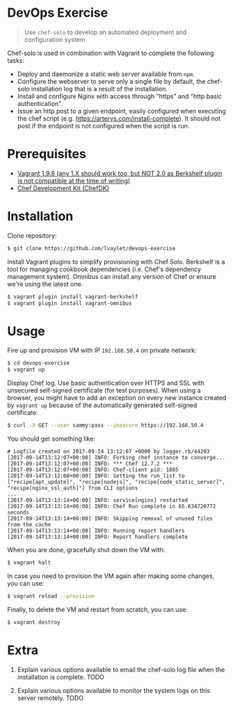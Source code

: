 # DevOps Exercise

> Use `chef-solo` to develop an automated deployment and configuration system

Chef-solo is used in combination with Vagrant to complete the following tasks:
- Deploy and daemonize a static web server available from `npm`.
- Configure the webserver to serve only a single file by default, the chef-solo installation log that is a result of the installation.
- Install and configure Nginx with access through "https" and "http basic authentication".
- Issue an http post to a given endpoint, easily configured when executing the chef script (e.g. https://arterys.com/install-complete). It should not post if the endpoint is not configured when the script is run.

# Prerequisites
- [Vagrant 1.9.8 (any 1.X should work too, but NOT 2.0 as Berkshelf plugin is not compatible at the time of writing)](https://releases.hashicorp.com/vagrant/1.9.8/)
- [Chef Development Kit (ChefDK)](https://downloads.chef.io/chefdk)

# Installation

Clone repository:
```bash
$ git clone https://github.com/lvaylet/devops-exercise
```

Install Vagrant plugins to simplify provisioning with Chef Solo. Berkshelf is a tool for managing cookbook dependencies (i.e. Chef's dependency management system). Omnibus can install any version of Chef or ensure we're using the latest one.
```bash
$ vagrant plugin install vagrant-berkshelf
$ vagrant plugin install vagrant-omnibus
```

# Usage

Fire up and provision VM with IP `192.168.50.4` on private network:
```bash
$ cd devops-exercise
$ vagrant up
```

Display Chef log. Use basic authentication over HTTPS and SSL with unsecured self-signed certificate (for test purposes). When using a browser, you might have to add an exception on every new instance created by `vagrant up` because of the automatically generated self-signed certificate.
```bash
$ curl -X GET --user sammy:pass --insecure https://192.168.50.4
```

You should get something like:
```
# Logfile created on 2017-09-14 13:12:07 +0000 by logger.rb/44203
[2017-09-14T13:12:07+00:00] INFO: Forking chef instance to converge...
[2017-09-14T13:12:07+00:00] INFO: *** Chef 12.7.2 ***
[2017-09-14T13:12:07+00:00] INFO: Chef-client pid: 1865
[2017-09-14T13:12:08+00:00] INFO: Setting the run_list to ["recipe[apt_update]", "recipe[nodejs]", "recipe[node_static_server]", "recipe[nginx_ssl_auth]"] from CLI options
...
[2017-09-14T13:13:14+00:00] INFO: service[nginx] restarted
[2017-09-14T13:13:14+00:00] INFO: Chef Run complete in 65.634720772 seconds
[2017-09-14T13:13:14+00:00] INFO: Skipping removal of unused files from the cache
[2017-09-14T13:13:14+00:00] INFO: Running report handlers
[2017-09-14T13:13:14+00:00] INFO: Report handlers complete
```

When you are done, gracefully shut down the VM with:
```bash
$ vagrant halt
```

In case you need to provision the VM again after making some changes, you can use:
```bash
$ vagrant reload --provision
```

Finally, to delete the VM and restart from scratch, you can use:
```bash
$ vagrant destroy
```

# Extra

1. Explain various options available to email the chef-solo log file when the installation is complete.
TODO

2. Explain various options available to monitor the system logs on this server remotely.
TODO

